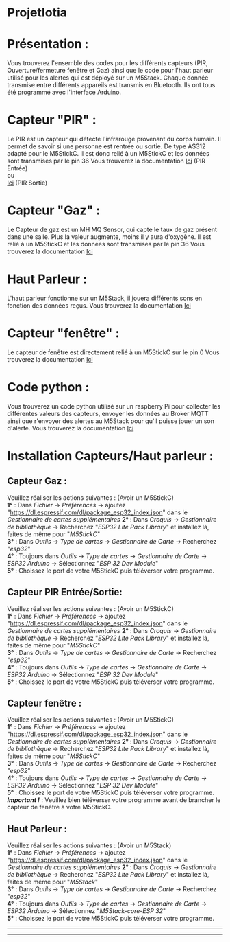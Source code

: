 # ProjetIotia

# Présentation :
Vous trouverez l'ensemble des codes pour les différents capteurs (PIR, Ouverture/fermeture fenêtre et Gaz) ainsi que le code pour l'haut parleur utilisé pour les alertes qui est déployé sur un M5Stack.
Chaque donnée transmise entre différents appareils est transmis en Bluetooth.
Ils ont tous été programmé avec l'interface Arduino. 

# Capteur "PIR" :  
Le PIR est un capteur qui détecte l'infrarouge provenant du corps humain. Il permet de savoir si une personne est rentrée ou sortie. De type AS312 adapté pour le M5StickC. Il est donc relié à un M5StickC et les données sont transmises par le pin 36
Vous trouverez la documentation [Ici](https://github.com/LENSAlex/ProjetIotia/blob/Code_Capteur/documentation/DocumentationPIR.adoc) (PIR Entrée)</br> ou </br> [Ici](https://github.com/LENSAlex/ProjetIotia/blob/Code_Capteur/documentation/DocumentationPIR_sortie.adoc) (PIR Sortie)

# Capteur "Gaz" : 
Le Capteur de gaz est un MH MQ Sensor, qui capte le taux de gaz présent dans une salle. Plus la valeur augmente, moins il y aura d'oxygène. Il est relié à un M5StickC et les données sont transmises par le pin 36
Vous trouverez la documentation [Ici](https://github.com/LENSAlex/ProjetIotia/blob/Code_Capteur/documentation/DocumentationGaz.adoc)

# Haut Parleur : 
L'haut parleur fonctionne sur un M5Stack, il jouera différents sons en fonction des données reçus. 
Vous trouverez la documentation [Ici](https://github.com/LENSAlex/ProjetIotia/blob/Code_Capteur/documentation/DocumentationHaut_parleur.adoc)

# Capteur "fenêtre" :
Le capteur de fenêtre est directement relié à un M5StickC sur le pin 0
Vous trouverez la documentation [Ici](https://github.com/LENSAlex/ProjetIotia/blob/Code_Capteur/documentation/DocumentationPorte.adoc)

# Code python : 
Vous trouverez un code python utilisé sur un raspberry Pi pour collecter les différentes valeurs des capteurs, envoyer les données au Broker MQTT ainsi que r'envoyer des alertes au M5Stack pour qu'il puisse jouer un son d'alerte. 
Vous trouverez la documentation [Ici](https://github.com/LENSAlex/ProjetIotia/blob/Code_Capteur/documentation/documentation_raspCapteurs.adoc)

# Installation Capteurs/Haut parleur :
## Capteur Gaz :
Veuillez réaliser les actions suivantes : (Avoir un M5StickC)</br>
**1°** : Dans *Fichier* -> *Préférences* -> ajoutez "https://dl.espressif.com/dl/package_esp32_index.json" dans le *Gestionnaire de cartes supplémentaires*
**2°** : Dans *Croquis* -> *Gestionnaire de bibliothèque* -> Recherchez "*ESP32 Lite Pack Library*" et installez là, faites de même pour "*M5StickC*"</br>
**3°** : Dans *Outils* -> *Type de cartes* -> *Gestionnaire de Carte* -> Recherchez "*esp32*"</br>
**4°** : Toujours dans *Outils* -> *Type de cartes* -> *Gestionnaire de Carte* -> *ESP32 Arduino* -> Sélectionnez "*ESP 32 Dev Module*"</br>
**5°** : Choissez le port de votre M5StickC puis téléverser votre programme. 
## Capteur PIR Entrée/Sortie:
Veuillez réaliser les actions suivantes : (Avoir un M5StickC)</br>
**1°** : Dans *Fichier* -> *Préférences* -> ajoutez "https://dl.espressif.com/dl/package_esp32_index.json" dans le *Gestionnaire de cartes supplémentaires*
**2°** : Dans *Croquis* -> *Gestionnaire de bibliothèque* -> Recherchez "*ESP32 Lite Pack Library*" et installez là, faites de même pour "*M5StickC*"</br>
**3°** : Dans *Outils* -> *Type de cartes* -> *Gestionnaire de Carte* -> Recherchez "*esp32*"</br>
**4°** : Toujours dans *Outils* -> *Type de cartes* -> *Gestionnaire de Carte* -> *ESP32 Arduino* -> Sélectionnez "*ESP 32 Dev Module*"</br>
**5°** : Choissez le port de votre M5StickC puis téléverser votre programme. 
## Capteur fenêtre :
Veuillez réaliser les actions suivantes : (Avoir un M5StickC)</br>
**1°** : Dans *Fichier* -> *Préférences* -> ajoutez "https://dl.espressif.com/dl/package_esp32_index.json" dans le *Gestionnaire de cartes supplémentaires*
**2°** : Dans *Croquis* -> *Gestionnaire de bibliothèque* -> Recherchez "*ESP32 Lite Pack Library*" et installez là, faites de même pour "*M5StickC*"</br>
**3°** : Dans *Outils* -> *Type de cartes* -> *Gestionnaire de Carte* -> Recherchez "*esp32*"</br>
**4°** : Toujours dans *Outils* -> *Type de cartes* -> *Gestionnaire de Carte* -> *ESP32 Arduino* -> Sélectionnez "*ESP 32 Dev Module*"</br>
**5°** : Choissez le port de votre M5StickC puis téléverser votre programme.</br>
***Important !*** : Veuillez bien téléverser votre programme avant de brancher le capteur de fenêtre à votre M5StickC. 
## Haut Parleur :
Veuillez réaliser les actions suivantes : (Avoir un M5Stack)</br>
**1°** : Dans *Fichier* -> *Préférences* -> ajoutez "https://dl.espressif.com/dl/package_esp32_index.json" dans le *Gestionnaire de cartes supplémentaires*
**2°** : Dans *Croquis* -> *Gestionnaire de bibliothèque* -> Recherchez "*ESP32 Lite Pack Library*" et installez là, faites de même pour "*M5Stack*"</br>
**3°** : Dans *Outils* -> *Type de cartes* -> *Gestionnaire de Carte* -> Recherchez "*esp32*"</br>
**4°** : Toujours dans *Outils* -> *Type de cartes* -> *Gestionnaire de Carte* -> *ESP32 Arduino* -> Sélectionnez "*M5Stack-core-ESP 32*"</br>
**5°** : Choissez le port de votre M5StickC puis téléverser votre programme.</br>

_________________________________________________________________________________________________________________________________________________________________________________
_________________________________________________________________________________________________________________________________________________________________________________
